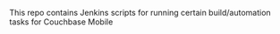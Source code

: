 This repo contains Jenkins scripts for running certain build/automation tasks for Couchbase Mobile

